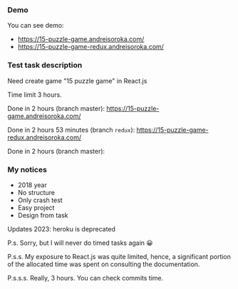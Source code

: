 ### Demo
You can see demo: 
- https://15-puzzle-game.andreisoroka.com/
- https://15-puzzle-game-redux.andreisoroka.com/

### Test task description
Need create game "15 puzzle game" in React.js

Time limit 3 hours.

Done in 2 hours (branch master):
https://15-puzzle-game.andreisoroka.com/

Done in 2 hours 53 minutes (branch `redux`):
https://15-puzzle-game-redux.andreisoroka.com/


Done in 2 hours (branch master):
### My notices
- 2018 year
- No structure
- Only crash test
- Easy project
- Design from task

Updates 2023: heroku is deprecated

P.s. Sorry, but I will never do timed tasks again 😀

P.s.s. My exposure to React.js was quite limited, hence,
a significant portion of the allocated time was spent on consulting the documentation.

P.s.s.s. Really, 3 hours. You can check commits time.
